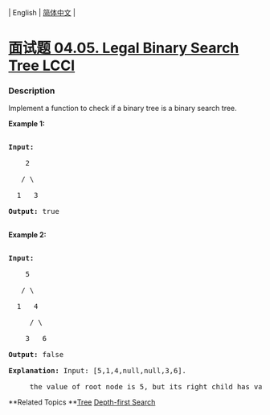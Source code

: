 | English | [简体中文](README.md) |

# [面试题 04.05. Legal Binary Search Tree LCCI](https://leetcode-cn.com/problems/legal-binary-search-tree-lcci)
 ### Description
<p>Implement a function to check if a binary tree is a binary search tree.</p>

<p><strong>Example&nbsp;1:</strong></p>

<pre>
<strong>Input:</strong>
    2
   / \
  1   3
<strong>Output:</strong> true
</pre>

<p><strong>Example&nbsp;2:</strong></p>

<pre>
<strong>Input:</strong>
    5
   / \
  1   4
&nbsp;    / \
&nbsp;   3   6
<strong>Output:</strong> false
<strong>Explanation:</strong> Input: [5,1,4,null,null,3,6].
&nbsp;    the value of root node is 5, but its right child has value 4.</pre>

**Related Topics	**[Tree](https://leetcode-cn.com/tag/tree) [Depth-first Search](https://leetcode-cn.com/tag/depth-first-search) 